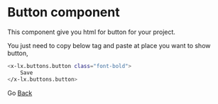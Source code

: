 # Button component
This component give you html for button for your project.


You just need to copy below tag and paste at place you want to show button,

```bash
<x-lx.buttons.button class="font-bold">
    Save
</x-lx.buttons.button>
```

Go [Back](../README.md)
